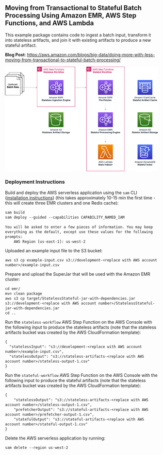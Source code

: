 ## Moving from Transactional to Stateful Batch Processing Using Amazon EMR, AWS Step Functions, and AWS Lambda
This example package contains code to ingest a batch input, transform it into stateless artifacts, and join it with existing artifacts to produce a new stateful artifact.

**Blog Post**: https://aws.amazon.com/blogs/big-data/doing-more-with-less-moving-from-transactional-to-stateful-batch-processing/

[![Batch Processing Architecture](assets/feature-architecture.png)](https://aws.amazon.com/blogs/big-data/doing-more-with-less-moving-from-transactional-to-stateful-batch-processing/)

### Deployment Instructions

Build and deploy the AWS serverless application using the `sam` CLI ([installation instructions](https://docs.aws.amazon.com/serverless-application-model/latest/developerguide/serverless-sam-cli-install.html)) (this takes approximately 10-15 min the first time - this will create three EMR clusters and one Redis cache):
```
sam build
sam deploy --guided --capabilities CAPABILITY_NAMED_IAM

You will be asked to enter a few pieces of information. You may keep everything as the default, except use these values for the following prompts:
	AWS Region [us-east-1]: us-west-2
```

Uploaded an example input file to the S3 bucket:
```
aws s3 cp example-input.csv s3://development-<replace with AWS account number>/example-input.csv
```

Prepare and upload the SuperJar that will be used with the Amazon EMR cluster:
```
cd emr/
mvn clean package
aws s3 cp target/StatelessStateful-jar-with-dependencies.jar s3://development-<replace with AWS account number>/StatelessStateful-jar-with-dependencies.jar
cd ..
```

Run the `stateless-workflow` AWS Step Function on the AWS Console with the following input to produce the stateless artifacts (note that the stateless artifacts bucket was created by the AWS CloudFormation template):
```
{
  "statelessInput": "s3://development-<replace with AWS account number>/example-input.csv",
  "statelessOutput": "s3://stateless-artifacts-<replace with AWS account number>/stateless-output-1.csv"
}
```

Run the `stateful-workflow` AWS Step Function on the AWS Console with the following input to produce the stateful artifacts (note that the stateless artifacts bucket was created by the AWS CloudFormation template):
```
{
    "statelessOutput": "s3://stateless-artifacts-<replace with AWS account number>/stateless-output-1.csv",
    "prefetcherOutput": "s3://stateful-artifacts-<replace with AWS account number>/prefetcher-output-1.csv",
    "statefulOutput": "s3://stateful-artifacts-<replace with AWS account number>/stateful-output-1.csv"
}
```

Delete the AWS serverless application by running:
```
sam delete --region us-west-2
```
